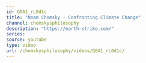 ```yaml
---
id: Q8A1_rL0d1c
title: "Noam Chomsky - Confronting Climate Change"
channel: chomskysphilosophy
description: "https://earth-strike.com/"
series:
source: youtube
type: video
url: /chomskysphilosophy/videos/Q8A1_rL0d1c/
---
```

